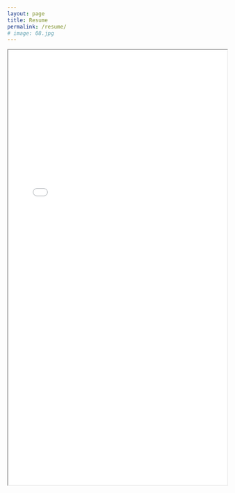 ```yaml
---
layout: page
title: Resume
permalink: /resume/
# image: 08.jpg
---
```

<div style="display:block;margin:0;padding:0;border:0;outline:0;font-size:10px!important;color:#AAA!important;vertical-align:baseline;background:transparent;width:100%;">
<iframe src="/zolan/images/Marco_Morales.pdf" width="100%" height="1000px">
</iframe>
</div>
<!-- <p align="center">
  <img src="/zolan/images/resume.png" />
</p> -->
